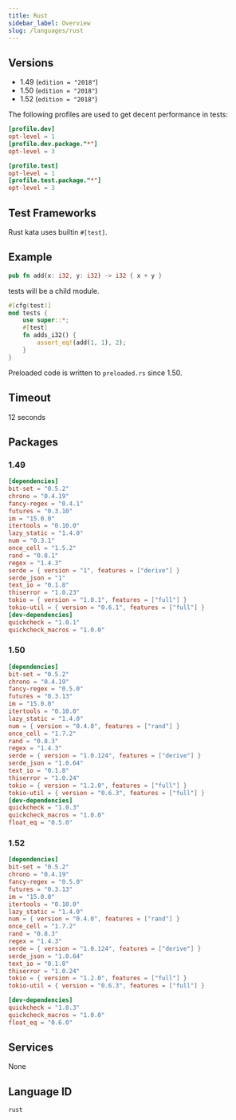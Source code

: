 ```yaml
---
title: Rust
sidebar_label: Overview
slug: /languages/rust
---
```



## Versions

- 1.49 (`edition = "2018"`)
- 1.50 (`edition = "2018"`)
- 1.52 (`edition = "2018"`)

The following profiles are used to get decent performance in tests:

```toml
[profile.dev]
opt-level = 1
[profile.dev.package."*"]
opt-level = 3

[profile.test]
opt-level = 1
[profile.test.package."*"]
opt-level = 3
```

## Test Frameworks

Rust kata uses builtin `#[test]`.

## Example

```rust
pub fn add(x: i32, y: i32) -> i32 { x + y }
```
tests will be a child module.
```rust
#[cfg(test)]
mod tests {
    use super::*;
    #[test]
    fn adds_i32() {
        assert_eq!(add(1, 1), 2);
    }
}
```
Preloaded code is written to `preloaded.rs` since 1.50.

## Timeout
12 seconds

## Packages

### 1.49

```toml
[dependencies]
bit-set = "0.5.2"
chrono = "0.4.19"
fancy-regex = "0.4.1"
futures = "0.3.10"
im = "15.0.0"
itertools = "0.10.0"
lazy_static = "1.4.0"
num = "0.3.1"
once_cell = "1.5.2"
rand = "0.8.1"
regex = "1.4.3"
serde = { version = "1", features = ["derive"] }
serde_json = "1"
text_io = "0.1.8"
thiserror = "1.0.23"
tokio = { version = "1.0.1", features = ["full"] }
tokio-util = { version = "0.6.1", features = ["full"] }
[dev-dependencies]
quickcheck = "1.0.1"
quickcheck_macros = "1.0.0"
```

### 1.50

```toml
[dependencies]
bit-set = "0.5.2"
chrono = "0.4.19"
fancy-regex = "0.5.0"
futures = "0.3.13"
im = "15.0.0"
itertools = "0.10.0"
lazy_static = "1.4.0"
num = { version = "0.4.0", features = ["rand"] }
once_cell = "1.7.2"
rand = "0.8.3"
regex = "1.4.3"
serde = { version = "1.0.124", features = ["derive"] }
serde_json = "1.0.64"
text_io = "0.1.8"
thiserror = "1.0.24"
tokio = { version = "1.2.0", features = ["full"] }
tokio-util = { version = "0.6.3", features = ["full"] }
[dev-dependencies]
quickcheck = "1.0.3"
quickcheck_macros = "1.0.0"
float_eq = "0.5.0"
```

### 1.52

```toml
[dependencies]
bit-set = "0.5.2"
chrono = "0.4.19"
fancy-regex = "0.5.0"
futures = "0.3.13"
im = "15.0.0"
itertools = "0.10.0"
lazy_static = "1.4.0"
num = { version = "0.4.0", features = ["rand"] }
once_cell = "1.7.2"
rand = "0.8.3"
regex = "1.4.3"
serde = { version = "1.0.124", features = ["derive"] }
serde_json = "1.0.64"
text_io = "0.1.8"
thiserror = "1.0.24"
tokio = { version = "1.2.0", features = ["full"] }
tokio-util = { version = "0.6.3", features = ["full"] }

[dev-dependencies]
quickcheck = "1.0.3"
quickcheck_macros = "1.0.0"
float_eq = "0.6.0"
```

## Services

None

## Language ID

`rust`
